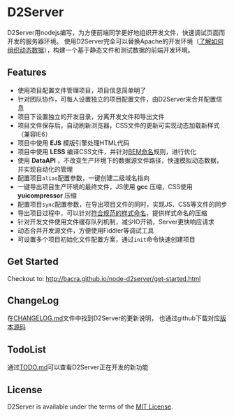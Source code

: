 D2Server
========

D2Server用nodejs编写，为方便前端同学更好地组织开发文件，快速调试页面而开发的服务器环境。
使用D2Server完全可以替换Apache的开发环境（[了解如何组织动态数据](http://bacra.github.io/node-d2server/module.html#dataapi)），构建一个基于静态文件和测试数据的前端开发环境。



## Features

* 使用项目配置文件管理项目，项目信息简单明了
* 针对团队协作，可每人设置独立的项目配置文件，由D2Server来合并配置信息
* 项目下设置独立的开发目录，分离开发文件和导出文件
* 项目文件保存后，自动刷新浏览器，CSS文件的更新可实现动态加载新样式（兼容IE6）
* 项目中使用 **EJS** 模版引擎处理HTML代码
* 项目中使用 **LESS** 编译CSS文件，并针对[BEM命名](http://www.w3cplus.com/css/mindbemding-getting-your-head-round-bem-syntax.html)规则，进行优化
* 使用 **DataAPI** ，不改变生产环境下的数据源文件路径，快速模拟动态数据，并实现自动化的管理
* 配置项目`alias`配置参数，一键创建二级域名指向
* 一键导出项目生产环境的最终文件，JS使用 **gcc** 压缩，CSS使用 **yuicompressor** 压缩
* 配置项目`sync`配置参数，在导出项目文件的同时，实现JS、CSS等文件的同步
* 导出项目过程中，可以针对[符合规范的样式命名](http://bacra.github.io/node-d2server/module.html#mincssname)，提供样式命名的压缩
* 针对开发文件使用文件缓存队列机制，减少IO开销，Server更快响应请求
* 动态合并开发源文件，方便使用Fiddler等调试工具
* 可设置多个项目初始化文件配置方案，通过`init`命令快速创建项目



## Get Started

Checkout to: http://bacra.github.io/node-d2server/get-started.html




## ChangeLog

在[CHANGELOG.md](./CHANGELOG.md)文件中找到D2Server的更新说明，
也通过github下载对应[版本源码](https://github.com/Bacra/node-d2server/releases)



## TodoList
通过[TODO.md](./TODO.md)可以查看D2Server正在开发的新功能



## License

D2Server is available under the terms of the [MIT License](./LICENSE.md).
